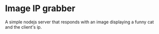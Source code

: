 # Image IP grabber

A simple nodejs server that responds with an image displaying a funny cat and the client's ip.
